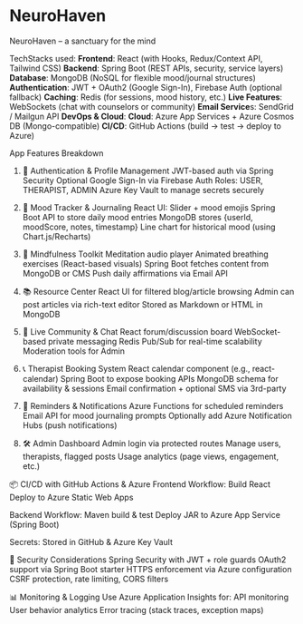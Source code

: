 # NeuroHaven
NeuroHaven – a sanctuary for the mind

TechStacks used:
**Frontend**: React (with Hooks, Redux/Context API, Tailwind CSS)
**Backend**: Spring Boot (REST APIs, security, service layers)
**Database**: MongoDB (NoSQL for flexible mood/journal structures)
**Authentication**: JWT + OAuth2 (Google Sign-In), Firebase Auth (optional fallback)
**Caching**: Redis (for sessions, mood history, etc.)
**Live Features**: WebSockets (chat with counselors or community)
**Email Service**s: SendGrid / Mailgun API
**DevOps & Cloud**:
  **Cloud**: Azure App Services + Azure Cosmos DB (Mongo-compatible)
  **CI/CD**: GitHub Actions (build → test → deploy to Azure)


App Features Breakdown
1. 👤 Authentication & Profile Management
JWT-based auth via Spring Security
Optional Google Sign-In via Firebase Auth
Roles: USER, THERAPIST, ADMIN
Azure Key Vault to manage secrets securely

2. 📅 Mood Tracker & Journaling
React UI: Slider + mood emojis
Spring Boot API to store daily mood entries
MongoDB stores {userId, moodScore, notes, timestamp}
Line chart for historical mood (using Chart.js/Recharts)

3. 🧘 Mindfulness Toolkit
Meditation audio player
Animated breathing exercises (React-based visuals)
Spring Boot fetches content from MongoDB or CMS
Push daily affirmations via Email API

4. 📚 Resource Center
React UI for filtered blog/article browsing
Admin can post articles via rich-text editor
Stored as Markdown or HTML in MongoDB

5. 💬 Live Community & Chat
React forum/discussion board
WebSocket-based private messaging
Redis Pub/Sub for real-time scalability
Moderation tools for Admin

6. 📞 Therapist Booking System
React calendar component (e.g., react-calendar)
Spring Boot to expose booking APIs
MongoDB schema for availability & sessions
Email confirmation + optional SMS via 3rd-party

7. 🔔 Reminders & Notifications
Azure Functions for scheduled reminders
Email API for mood journaling prompts
Optionally add Azure Notification Hubs (push notifications)

8. 🛠️ Admin Dashboard
Admin login via protected routes
Manage users, therapists, flagged posts
Usage analytics (page views, engagement, etc.)

📦 CI/CD with GitHub Actions & Azure
Frontend Workflow:
Build React
Deploy to Azure Static Web Apps

Backend Workflow:
Maven build & test
Deploy JAR to Azure App Service (Spring Boot)

Secrets: Stored in GitHub & Azure Key Vault

🔐 Security Considerations
Spring Security with JWT + role guards
OAuth2 support via Spring Boot starter
HTTPS enforcement via Azure configuration
CSRF protection, rate limiting, CORS filters

📊 Monitoring & Logging
Use Azure Application Insights for:
API monitoring
User behavior analytics
Error tracing (stack traces, exception maps)
